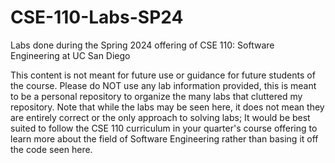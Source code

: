 # CSE-110-Labs-SP24
Labs done during the Spring 2024 offering of CSE 110: Software Engineering at UC San Diego

This content is not meant for future use or guidance for future students of the course. Please do NOT use any lab information provided, this is meant to be a personal repository to organize the many labs that cluttered my repository. Note that while the labs may be seen here, it does not mean they are entirely correct or the only approach to solving labs; It would be best suited to follow the CSE 110 curriculum in your quarter's course offering to learn more about the field of Software Engineering rather than basing it off the code seen here.
